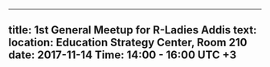 
---
title: 1st General Meetup for R-Ladies Addis
text: 
location: Education Strategy Center, Room 210
date: 2017-11-14
Time: 14:00 - 16:00 UTC +3
---
